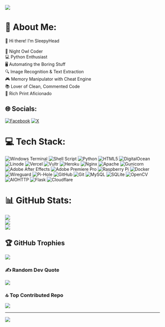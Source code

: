 [![](https://visitcount.itsvg.in/api?id=techroy23&icon=10&color=1)](https://visitcount.itsvg.in)


# 💫 About Me:
👋 Hi there! I’m SleepyHead<br><br>🌙 Night Owl Coder<br>💻 Python Enthusiast<br>🖥️ Automating the Boring Stuff<br>🔍 Image Recognition & Text Extraction<br>🎮 Memory Manipulator with Cheat Engine<br>📚 Lover of Clean, Commented Code<br>🌈 Rich Print Aficionado


## 🌐 Socials:
[![Facebook](https://img.shields.io/badge/Facebook-%231877F2.svg?logo=Facebook&logoColor=white)](https://facebook.com/villamor.leroy) [![X](https://img.shields.io/badge/X-black.svg?logo=X&logoColor=white)](https://x.com/villamor_leroy) 

# 💻 Tech Stack:
![Windows Terminal](https://img.shields.io/badge/Windows%20Terminal-%234D4D4D.svg?style=plastic&logo=windows-terminal&logoColor=white) ![Shell Script](https://img.shields.io/badge/shell_script-%23121011.svg?style=plastic&logo=gnu-bash&logoColor=white) ![Python](https://img.shields.io/badge/python-3670A0?style=plastic&logo=python&logoColor=ffdd54) ![HTML5](https://img.shields.io/badge/html5-%23E34F26.svg?style=plastic&logo=html5&logoColor=white) ![DigitalOcean](https://img.shields.io/badge/DigitalOcean-%230167ff.svg?style=plastic&logo=digitalOcean&logoColor=white) ![Linode](https://img.shields.io/badge/linode-00A95C?style=plastic&logo=linode&logoColor=white) ![Vercel](https://img.shields.io/badge/vercel-%23000000.svg?style=plastic&logo=vercel&logoColor=white) ![Vultr](https://img.shields.io/badge/Vultr-007BFC.svg?style=plastic&logo=vultr) ![Heroku](https://img.shields.io/badge/heroku-%23430098.svg?style=plastic&logo=heroku&logoColor=white) ![Nginx](https://img.shields.io/badge/nginx-%23009639.svg?style=plastic&logo=nginx&logoColor=white) ![Apache](https://img.shields.io/badge/apache-%23D42029.svg?style=plastic&logo=apache&logoColor=white) ![Gunicorn](https://img.shields.io/badge/gunicorn-%298729.svg?style=plastic&logo=gunicorn&logoColor=white) ![Adobe After Effects](https://img.shields.io/badge/Adobe%20After%20Effects-9999FF.svg?style=plastic&logo=Adobe%20After%20Effects&logoColor=white) ![Adobe Premiere Pro](https://img.shields.io/badge/Adobe%20Premiere%20Pro-9999FF.svg?style=plastic&logo=Adobe%20Premiere%20Pro&logoColor=white) ![Raspberry Pi](https://img.shields.io/badge/-RaspberryPi-C51A4A?style=plastic&logo=Raspberry-Pi) ![Docker](https://img.shields.io/badge/docker-%230db7ed.svg?style=plastic&logo=docker&logoColor=white) ![Wireguard](https://img.shields.io/badge/wireguard-%2388171A.svg?style=plastic&logo=wireguard&logoColor=white) ![Pi-Hole](https://img.shields.io/badge/pihole-%2396060C.svg?style=plastic&logo=pi-hole&logoColor=white) ![GitHub](https://img.shields.io/badge/github-%23121011.svg?style=plastic&logo=github&logoColor=white) ![Git](https://img.shields.io/badge/git-%23F05033.svg?style=plastic&logo=git&logoColor=white) ![MySQL](https://img.shields.io/badge/mysql-4479A1.svg?style=plastic&logo=mysql&logoColor=white) ![SQLite](https://img.shields.io/badge/sqlite-%2307405e.svg?style=plastic&logo=sqlite&logoColor=white) ![OpenCV](https://img.shields.io/badge/opencv-%23white.svg?style=plastic&logo=opencv&logoColor=white) ![AIOHTTP](https://img.shields.io/badge/iohttp-%232C5bb4.svg?style=plastic&logo=aiohttp&logoColor=white) ![Flask](https://img.shields.io/badge/flask-%23000.svg?style=plastic&logo=flask&logoColor=white) ![Cloudflare](https://img.shields.io/badge/Cloudflare-F38020?style=plastic&logo=Cloudflare&logoColor=white)
# 📊 GitHub Stats:
![](https://github-readme-stats.vercel.app/api?username=techroy23&theme=onedark&hide_border=false&include_all_commits=true&count_private=true)<br/>
![](https://github-readme-streak-stats.herokuapp.com/?user=techroy23&theme=onedark&hide_border=false)<br/>
![](https://github-readme-stats.vercel.app/api/top-langs/?username=techroy23&theme=onedark&hide_border=false&include_all_commits=true&count_private=true&layout=compact)

## 🏆 GitHub Trophies
![](https://github-profile-trophy.vercel.app/?username=techroy23&theme=onedark&no-frame=false&no-bg=true&margin-w=4)

### ✍️ Random Dev Quote
![](https://quotes-github-readme.vercel.app/api?type=horizontal&theme=dark)

### 🔝 Top Contributed Repo
![](https://github-contributor-stats.vercel.app/api?username=techroy23&limit=5&theme=dark&combine_all_yearly_contributions=true)

---
[![](https://visitcount.itsvg.in/api?id=techroy23&icon=10&color=1)](https://visitcount.itsvg.in)

<!-- Proudly created with GPRM ( https://gprm.itsvg.in ) -->
